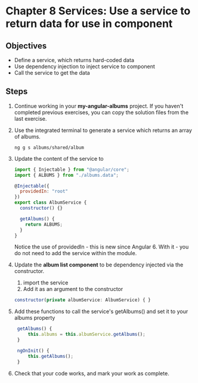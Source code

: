 # Chapter 8 Services: Use a service to return data for use in component

## Objectives

- Define a service, which returns hard-coded data
- Use dependency injection to inject service to component
- Call the service to get the data

## Steps

1. Continue working in your **my-angular-albums** project. If you haven't completed previous exercises, you can copy the solution files from the last exercise.

1. Use the integrated terminal to generate a service which returns an array of albums.

   ```
   ng g s albums/shared/album
   ```

1. Update the content of the service to

   ```javascript
   import { Injectable } from "@angular/core";
   import { ALBUMS } from "./albums.data";

   @Injectable({
     providedIn: "root"
   })
   export class AlbumService {
     constructor() {}

     getAlbums() {
       return ALBUMS;
     }
   }
   ```

   Notice the use of providedIn - this is new since Angular 6. With it - you do not need to add the service within the module.

1. Update the **album list component** to be dependency injected via the constructor.

   1. import the service
   2. Add it as an argument to the constructor

   ```javascript
   constructor(private albumService: AlbumService) { }
   ```

1. Add these functions to call the service's getAlbums() and set it to your albums property

   ```javascript
    getAlbums() {
        this.albums = this.albumService.getAlbums();
    }

    ngOnInit() {
        this.getAlbums();
    }
   ```

1. Check that your code works, and mark your work as complete.
